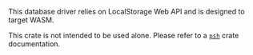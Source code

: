 This database driver relies on LocalStorage Web API and is designed to target WASM.

This crate is not intended to be used alone.
Please refer to a [`psh`](https://docs.rs/psh/latest/psh) crate documentation.
